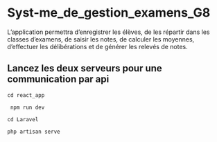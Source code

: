 # Syst-me_de_gestion_examens_G8
L’application permettra d’enregistrer les  élèves, de les répartir dans les classes d’examens,  de saisir les notes, de calculer les moyennes, d’effectuer les délibérations et de générer les  relevés de notes.

## Lancez les deux serveurs pour une communication par api
```
cd react_app
```
```
 npm run dev
```
```
cd Laravel
```
```
php artisan serve
```
